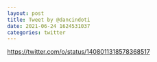 ```yaml
--- 
layout: post 
title: Tweet by @dancindoti 
date: 2021-06-24 1624531037 
categories: twitter 
--- 
```

https://twitter.com/o/status/1408011318578368517
